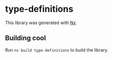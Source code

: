 # type-definitions

This library was generated with [Nx](https://nx.dev).

## Building cool

Run `nx build type-definitions` to build the library.
